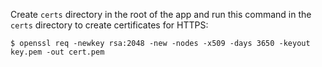 Create `certs` directory in the root of the app and run this command in the `certs` directory to create certificates for HTTPS:

`$ openssl req -newkey rsa:2048 -new -nodes -x509 -days 3650 -keyout key.pem -out cert.pem`
